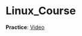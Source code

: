 # Linux_Course

 **Practice**:
[Video](https://drive.google.com/file/d/18k2M2G_UfHvi6CjjWYrjyOGpIBpw-8TX/view?usp=sharing)
